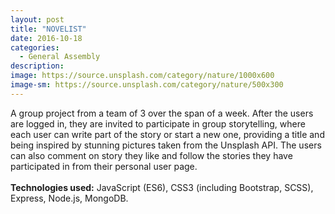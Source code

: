 ```yaml
---
layout: post
title: "NOVELIST"
date: 2016-10-18
categories:
  - General Assembly
description:
image: https://source.unsplash.com/category/nature/1000x600
image-sm: https://source.unsplash.com/category/nature/500x300
---
```

A group project from a team of 3 over the span of a week. After the users are logged in, they are invited to participate in group storytelling, where each user can write part of the story or start a new one, providing a title and being inspired by stunning pictures taken from the Unsplash API. The users can also comment on story they like and follow the stories they have participated in from their personal user page.
<br>
<br>
<strong>Technologies used:</strong> JavaScript (ES6), CSS3 (including Bootstrap, SCSS), Express, Node.js, MongoDB.
